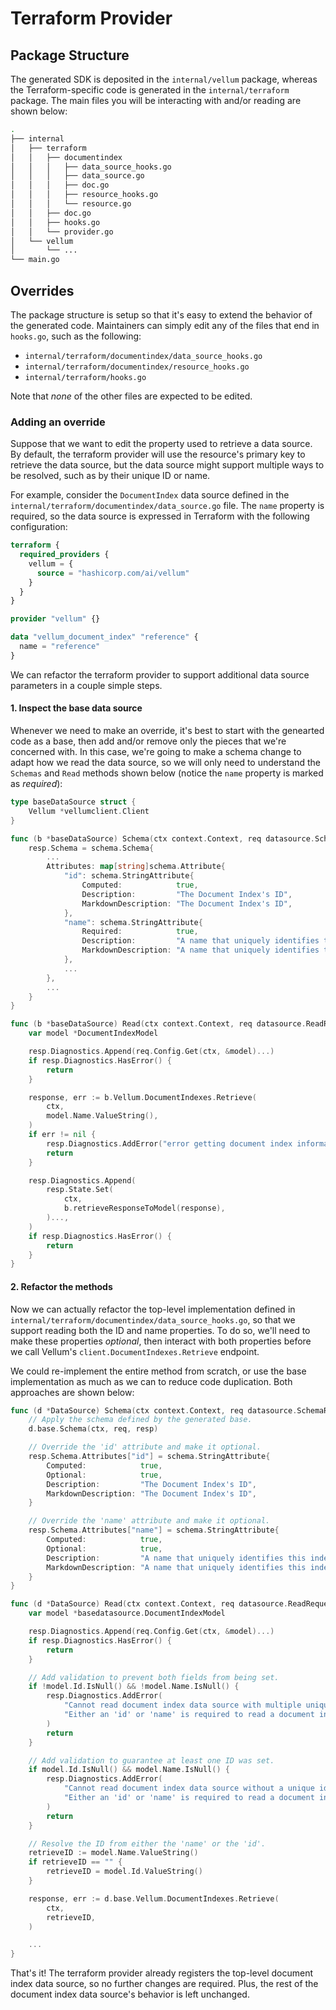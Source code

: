 # Terraform Provider

## Package Structure

The generated SDK is deposited in the `internal/vellum` package, whereas the Terraform-specific code is
generated in the `internal/terraform` package. The main files you will be interacting with and/or reading
are shown below:

```sh
.
├── internal
│   ├── terraform
│   │   ├── documentindex
│   │   │   ├── data_source_hooks.go
│   │   │   ├── data_source.go
│   │   │   ├── doc.go
│   │   │   ├── resource_hooks.go
│   │   │   └── resource.go
│   │   ├── doc.go
│   │   ├── hooks.go
│   │   └── provider.go
│   └── vellum
│       └── ...
└── main.go
```

## Overrides

The package structure is setup so that it's easy to extend the behavior of the generated code. Maintainers can
simply edit any of the files that end in `hooks.go`, such as the following:

- `internal/terraform/documentindex/data_source_hooks.go`
- `internal/terraform/documentindex/resource_hooks.go`
- `internal/terraform/hooks.go`

Note that _none_ of the other files are expected to be edited.

### Adding an override

Suppose that we want to edit the property used to retrieve a data source. By default, the terraform provider will
use the resource's primary key to retrieve the data source, but the data source might support multiple ways to be
resolved, such as by their unique ID or name.

For example, consider the `DocumentIndex` data source defined in the `internal/terraform/documentindex/data_source.go` file.
The `name` property is required, so the data source is expressed in Terraform with the following configuration:

```terraform
terraform {
  required_providers {
    vellum = {
      source = "hashicorp.com/ai/vellum"
    }
  }
}

provider "vellum" {}

data "vellum_document_index" "reference" {
  name = "reference"
}
```

We can refactor the terraform provider to support additional data source parameters in a couple simple steps.

#### 1. Inspect the base data source

Whenever we need to make an override, it's best to start with the genearted code as a base, then add and/or remove
only the pieces that we're concerned with. In this case, we're going to make a schema change to adapt how we
read the data source, so we will only need to understand the `Schemas` and `Read` methods shown below (notice the
`name` property is marked as _required_):

```go
type baseDataSource struct {
	Vellum *vellumclient.Client
}

func (b *baseDataSource) Schema(ctx context.Context, req datasource.SchemaRequest, resp *datasource.SchemaResponse) {
	resp.Schema = schema.Schema{
		...
		Attributes: map[string]schema.Attribute{
			"id": schema.StringAttribute{
				Computed:            true,
				Description:         "The Document Index's ID",
				MarkdownDescription: "The Document Index's ID",
			},
			"name": schema.StringAttribute{
				Required:            true,
				Description:         "A name that uniquely identifies this index within its workspace",
				MarkdownDescription: "A name that uniquely identifies this index within its workspace",
			},
			...
		},
		...
	}
}

func (b *baseDataSource) Read(ctx context.Context, req datasource.ReadRequest, resp *datasource.ReadResponse) {
	var model *DocumentIndexModel

	resp.Diagnostics.Append(req.Config.Get(ctx, &model)...)
	if resp.Diagnostics.HasError() {
		return
	}

	response, err := b.Vellum.DocumentIndexes.Retrieve(
		ctx,
		model.Name.ValueString(),
	)
	if err != nil {
		resp.Diagnostics.AddError("error getting document index information", err.Error())
		return
	}

	resp.Diagnostics.Append(
		resp.State.Set(
			ctx,
			b.retrieveResponseToModel(response),
		)...,
	)
	if resp.Diagnostics.HasError() {
		return
	}
}
```

#### 2. Refactor the methods

Now we can actually refactor the top-level implementation defined in `internal/terraform/documentindex/data_source_hooks.go`,
so that we support reading both the ID and name properties. To do so, we'll need to make these properties _optional_,
then interact with both properties before we call Vellum's `client.DocumentIndexes.Retrieve` endpoint.

We could re-implement the entire method from scratch, or use the base implementation as much as we can to
reduce code duplication. Both approaches are shown below:

```go
func (d *DataSource) Schema(ctx context.Context, req datasource.SchemaRequest, resp *datasource.SchemaResponse) {
	// Apply the schema defined by the generated base.
	d.base.Schema(ctx, req, resp)

	// Override the 'id' attribute and make it optional.
	resp.Schema.Attributes["id"] = schema.StringAttribute{
		Computed:            true,
		Optional:            true,
		Description:         "The Document Index's ID",
		MarkdownDescription: "The Document Index's ID",
	}

	// Override the 'name' attribute and make it optional.
	resp.Schema.Attributes["name"] = schema.StringAttribute{
		Computed:            true,
		Optional:            true,
		Description:         "A name that uniquely identifies this index within its workspace",
		MarkdownDescription: "A name that uniquely identifies this index within its workspace",
	}
}

func (d *DataSource) Read(ctx context.Context, req datasource.ReadRequest, resp *datasource.ReadResponse) {
	var model *basedatasource.DocumentIndexModel

	resp.Diagnostics.Append(req.Config.Get(ctx, &model)...)
	if resp.Diagnostics.HasError() {
		return
	}

	// Add validation to prevent both fields from being set.
  	if !model.Id.IsNull() && !model.Name.IsNull() {
		resp.Diagnostics.AddError(
			"Cannot read document index data source with multiple unique identifiers",
			"Either an 'id' or 'name' is required to read a document index data source, but both were set",
		)
		return
  	}

	// Add validation to guarantee at least one ID was set.
	if model.Id.IsNull() && model.Name.IsNull() {
		resp.Diagnostics.AddError(
			"Cannot read document index data source without a unique identifier",
			"Either an 'id' or 'name' is required to read a document index data source",
		)
		return
  	}

	// Resolve the ID from either the 'name' or the 'id'.
  	retrieveID := model.Name.ValueString()
  	if retrieveID == "" {
  		retrieveID = model.Id.ValueString()
  	}

	response, err := d.base.Vellum.DocumentIndexes.Retrieve(
		ctx,
		retrieveID,
	)

	...
}
```

That's it! The terraform provider already registers the top-level document index data source, so no
further changes are required. Plus, the rest of the document index data source's behavior is left unchanged.
